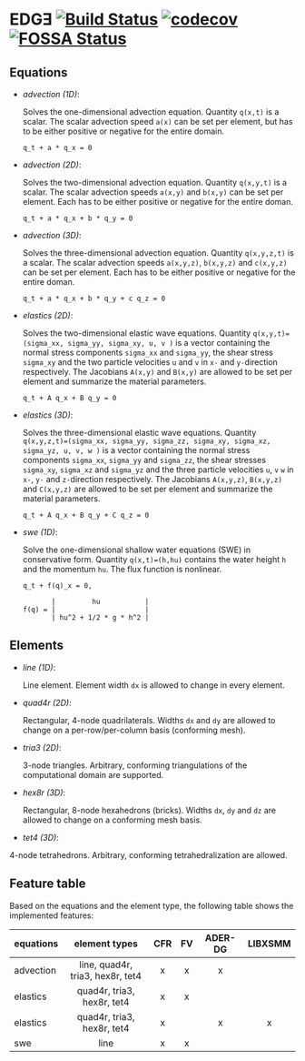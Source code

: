 # EDGƎ [![Build Status](https://travis-ci.com/3343/edge.svg?branch=master)](https://travis-ci.com/3343/edge) [![codecov](https://codecov.io/gh/3343/edge/branch/master/graph/badge.svg)](https://codecov.io/gh/3343/edge) [![FOSSA Status](https://app.fossa.io/api/projects/git%2Bhttps%3A%2F%2Fgithub.com%2F3343%2Fedge.svg?type=shield)](https://app.fossa.io/projects/git%2Bhttps%3A%2F%2Fgithub.com%2F3343%2Fedge?ref=badge_shield)

## Equations
* *advection (1D)*:

  Solves the one-dimensional advection equation. Quantity ```q(x,t)``` is a scalar. The scalar advection speed ```a(x)``` can be set per element, but has to be either positive or negative for the entire domain.

  ```
  q_t + a * q_x = 0
  ```

* *advection (2D)*:

  Solves the two-dimensional advection equation. Quantity ```q(x,y,t)``` is a scalar. The scalar advection speeds ```a(x,y)``` and ```b(x,y)``` can be set per element. Each has to be either positive or negative for the entire doman.

  ```
  q_t + a * q_x + b * q_y = 0
  ```

* *advection (3D)*:

  Solves the three-dimensional advection equation. Quantity ```q(x,y,z,t)``` is a scalar. The scalar advection speeds ```a(x,y,z)```, ```b(x,y,z)``` and ```c(x,y,z)``` can be set per element. Each has to be either positive or negative for the entire doman.

  ```
  q_t + a * q_x + b * q_y + c q_z = 0
  ```

* *elastics (2D)*:

  Solves the two-dimensional elastic wave equations. Quantity ```q(x,y,t)=(sigma_xx, sigma_yy, sigma_xy, u, v )``` is a vector containing the normal stress components ```sigma_xx``` and ```sigma_yy```, the shear stress ```sigma_xy``` and the two particle velocities ```u``` and ```v``` in ```x-``` and ```y-```direction respectively. The Jacobians ```A(x,y)``` and ```B(x,y)``` are allowed to be set per element and summarize the material parameters.

  ```
  q_t + A q_x + B q_y = 0
  ```
  
* *elastics (3D)*:

  Solves the three-dimensional elastic wave equations. Quantity ```q(x,y,z,t)=(sigma_xx, sigma_yy, sigma_zz, sigma_xy, sigma_xz, sigma_yz, u, v, w )``` is a vector containing the normal stress components ```sigma_xx```, ```sigma_yy``` and ```sigma_zz```, the shear stresses ```sigma_xy```, ```sigma_xz``` and ```sigma_yz``` and the three particle velocities ```u```, ```v``` ```w```  in ```x-```, ```y-``` and ```z-```direction respectively. The Jacobians ```A(x,y,z)```, ```B(x,y,z)``` and ```C(x,y,z)``` are allowed to be set per element and summarize the material parameters.

  ```
  q_t + A q_x + B q_y + C q_z = 0
  ```

* *swe (1D)*:

  Solve the one-dimensional shallow water equations (SWE) in conservative form. Quantity ```q(x,t)=(h,hu)``` contains the water height ```h``` and the momentum ```hu```. The flux function is nonlinear.

  ```
  q_t + f(q)_x = 0,

         |         hu           |
  f(q) = |                      |
         | hu^2 + 1/2 * g * h^2 |
  ```

## Elements
* *line (1D)*:

  Line element. Element width ```dx``` is allowed to change in every element.

* *quad4r (2D)*:

  Rectangular, 4-node quadrilaterals. Widths ```dx``` and ```dy``` are allowed to change on a per-row/per-column basis (conforming mesh).

* *tria3 (2D)*:

  3-node triangles. Arbitrary, conforming triangulations of the computational domain are supported.

* *hex8r (3D)*:

  Rectangular, 8-node hexahedrons (bricks). Widths ```dx```, ```dy``` and ```dz``` are allowed to change on a conforming mesh basis.
  
* *tet4 (3D)*:

 4-node tetrahedrons. Arbitrary, conforming tetrahedralization are allowed.

## Feature table

Based on the equations and the element type, the following table shows the implemented features:

| equations |         element types            | CFR | FV | ADER-DG | LIBXSMM |
|-----------|:--------------------------------:|:---:|:--:|:-------:|:-------:|
| advection | line, quad4r, tria3, hex8r, tet4 |  x  |  x |    x    |         |
| elastics  | quad4r, tria3, hex8r, tet4       |  x  |  x |         |         |
| elastics  | quad4r, tria3, hex8r, tet4       |  x  |    |    x    |    x    |
| swe       | line                             |  x  |  x |         |         |
